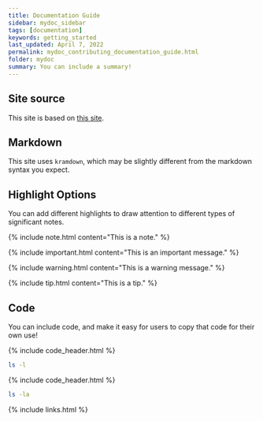 ```yaml
---
title: Documentation Guide
sidebar: mydoc_sidebar
tags: [documentation]
keywords: getting_started
last_updated: April 7, 2022
permalink: mydoc_contributing_documentation_guide.html
folder: mydoc
summary: You can include a summary!
---
```

## Site source
This site is based on [this site](https://idratherbewriting.com/documentation-theme-jekyll/index.html).

## Markdown
This site uses `kramdown`, which may be slightly different from the markdown syntax you expect.


## Highlight Options
You can add different highlights to draw attention to different types of significant notes.

{% include note.html content="This is a note." %}

{% include important.html content="This is an important message." %}

{% include warning.html content="This is a warning message." %}

{% include tip.html content="This is a tip." %}


## Code
You can include code, and make it easy for users to copy that code for their own use!

{% include code_header.html %}
```bash
ls -l
```

{% include code_header.html %}
```bash
ls -la
```

{% include links.html %}
